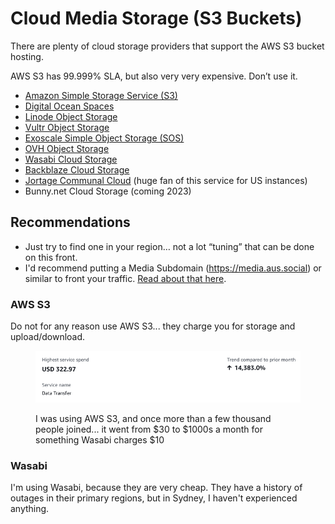 # Cloud Media Storage (S3 Buckets)

There are plenty of cloud storage providers that support the AWS S3 bucket hosting.&#x20;

AWS S3 has 99.999% SLA, but also very very expensive. Don’t use it.

* [Amazon Simple Storage Service (S3)](https://aws.amazon.com/s3/)
* [Digital Ocean Spaces](https://www.digitalocean.com/products/spaces)
* [Linode Object Storage](https://www.linode.com/products/object-storage/)
* [Vultr Object Storage](https://www.vultr.com/products/object-storage/)
* [Exoscale Simple Object Storage (SOS)](https://www.exoscale.com/object-storage/)
* [OVH Object Storage](https://www.ovhcloud.com/en-au/public-cloud/object-storage/)
* [Wasabi Cloud Storage](https://wasabi.com/s3-compatible-cloud-storage/)&#x20;
* [Backblaze Cloud Storage](https://www.backblaze.com/b2/cloud-storage.html)
* [Jortage Communal Cloud](https://jortage.com/) (huge fan of this service for US instances)
* Bunny.net Cloud Storage (coming 2023)

## Recommendations

* Just try to find one in your region… not a lot “tuning” that can be done on this front.
* I'd recommend putting a Media Subdomain (https://media.aus.social) or similar to front your traffic. [Read about that here](cloud-media-storage-s3-buckets/media-subdomain.md).

### AWS S3

Do not for any reason use AWS S3... they charge you for storage and upload/download.

<figure><img src="../.gitbook/assets/image (10).png" alt=""><figcaption><p>I was using AWS S3, and once more than a few thousand people joined... it went from $30 to $1000s a month for something Wasabi charges $10</p></figcaption></figure>

### Wasabi

I'm using Wasabi, because they are very cheap. They have a history of outages in their primary regions, but in Sydney, I haven't experienced anything.


